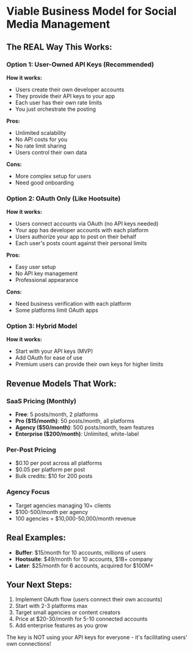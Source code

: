 # Viable Business Model for Social Media Management

## The REAL Way This Works:

### Option 1: User-Owned API Keys (Recommended)
**How it works:**
- Users create their own developer accounts
- They provide their API keys to your app
- Each user has their own rate limits
- You just orchestrate the posting

**Pros:**
- Unlimited scalability
- No API costs for you
- No rate limit sharing
- Users control their own data

**Cons:**
- More complex setup for users
- Need good onboarding

### Option 2: OAuth Only (Like Hootsuite)
**How it works:**
- Users connect accounts via OAuth (no API keys needed)
- Your app has developer accounts with each platform
- Users authorize your app to post on their behalf
- Each user's posts count against their personal limits

**Pros:**
- Easy user setup
- No API key management
- Professional appearance

**Cons:**
- Need business verification with each platform
- Some platforms limit OAuth apps

### Option 3: Hybrid Model
**How it works:**
- Start with your API keys (MVP)
- Add OAuth for ease of use
- Premium users can provide their own keys for higher limits

## Revenue Models That Work:

### SaaS Pricing (Monthly)
- **Free**: 5 posts/month, 2 platforms
- **Pro ($15/month)**: 50 posts/month, all platforms
- **Agency ($50/month)**: 500 posts/month, team features
- **Enterprise ($200/month)**: Unlimited, white-label

### Per-Post Pricing
- $0.10 per post across all platforms
- $0.05 per platform per post
- Bulk credits: $10 for 200 posts

### Agency Focus
- Target agencies managing 10+ clients
- $100-500/month per agency
- 100 agencies = $10,000-50,000/month revenue

## Real Examples:
- **Buffer**: $15/month for 10 accounts, millions of users
- **Hootsuite**: $49/month for 10 accounts, $1B+ company
- **Later**: $25/month for 6 accounts, acquired for $100M+

## Your Next Steps:
1. Implement OAuth flow (users connect their own accounts)
2. Start with 2-3 platforms max
3. Target small agencies or content creators
4. Price at $20-30/month for 5-10 connected accounts
5. Add enterprise features as you grow

The key is NOT using your API keys for everyone - it's facilitating users' own connections!